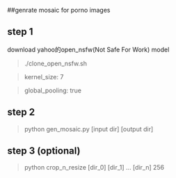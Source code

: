 ##genrate mosaic for porno images 

## step 1
download yahoo的open_nsfw(Not Safe For Work) model
> ./clone_open_nsfw.sh  

> kernel_size: 7   

> global_pooling: true

## step 2

> python gen_mosaic.py [input dir] [output dir]  

## step 3 (optional)
> python crop_n_resize [dir_0] [dir_1] ... [dir_n] 256
